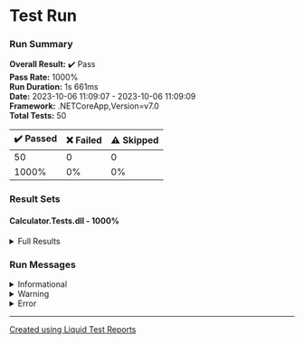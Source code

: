 ﻿
# Test Run
### Run Summary

<p>
<strong>Overall Result:</strong> ✔️ Pass <br />
<strong>Pass Rate:</strong> 1000% <br />
<strong>Run Duration:</strong> 1s 661ms <br />
<strong>Date:</strong> 2023-10-06 11:09:07 - 2023-10-06 11:09:09 <br />
<strong>Framework:</strong> .NETCoreApp,Version=v7.0 <br />
<strong>Total Tests:</strong> 50 <br />
</p>

<table>
<thead>
<tr>
<th>✔️ Passed</th>
<th>❌ Failed</th>
<th>⚠️ Skipped</th>
</tr>
</thead>
<tbody>
<tr>
<td>50</td>
<td>0</td>
<td>0</td>
</tr>
<tr>
<td>1000%</td>
<td>0%</td>
<td>0%</td>
</tr>
</tbody>
</table>

### Result Sets
#### Calculator.Tests.dll - 1000%
<details>
<summary>Full Results</summary>
<table>
<thead>
<tr>
<th>Result</th>
<th>Test</th>
<th>Duration</th>
</tr>
</thead>
<tr>
<td> ✔️ Passed </td>
<td>Calculadora.Tests.Domain.Entities.Operations.SubtractionOperationTest.ShouldSubtractTwoNegativeNumbers(firstNumber: -3, secondNumber: -3, expected: 0)</td>
<td>5ms</td>
</tr>
<tr>
<td> ✔️ Passed </td>
<td>Calculadora.Tests.Domain.Entities.Operations.MultiplicationOperationTest.ShouldMultiplyTwoNumbers(firstNumber: 3, secondNumber: 3, expected: 9)</td>
<td>5ms</td>
</tr>
<tr>
<td> ✔️ Passed </td>
<td>Calculadora.Tests.CalculatorTest.ShouldMultiplyTwoDecimalNumbers</td>
<td>5ms</td>
</tr>
<tr>
<td> ✔️ Passed </td>
<td>Calculadora.Tests.Domain.Entities.Operations.DivisionOperatioTest.ShouldDivideTwoNumbers(firstNumber: 2, secondNumber: 2, expected: 1)</td>
<td>5ms</td>
</tr>
<tr>
<td> ✔️ Passed </td>
<td>Calculadora.Tests.Domain.Entities.Operations.BaseOperationTest.ShouldReturnFirstNumber</td>
<td>5ms</td>
</tr>
<tr>
<td> ✔️ Passed </td>
<td>Calculadora.Tests.Domain.Entities.Operations.AdditionOperationTest.ShouldSumTwoNegativeDecimalNumbers(firstNumber: -2, secondNumber: -2, expected: -4)</td>
<td>5ms</td>
</tr>
<tr>
<td> ✔️ Passed </td>
<td>Calculadora.Tests.Domain.Entities.Operations.AdditionOperationTest.ShouldSumTwoNegativeDecimalNumbers(firstNumber: -1, secondNumber: -1, expected: -2)</td>
<td>< 1ms</td>
</tr>
<tr>
<td> ✔️ Passed </td>
<td>Calculadora.Tests.Domain.Entities.Operations.MultiplicationOperationTest.ShouldMultiplyTwoNumbers(firstNumber: 1, secondNumber: 1, expected: 1)</td>
<td>< 1ms</td>
</tr>
<tr>
<td> ✔️ Passed </td>
<td>Calculadora.Tests.Domain.Entities.Operations.DivisionOperatioTest.ShouldDivideTwoNumbers(firstNumber: 1, secondNumber: 1, expected: 1)</td>
<td>< 1ms</td>
</tr>
<tr>
<td> ✔️ Passed </td>
<td>Calculadora.Tests.Domain.Entities.Operations.SubtractionOperationTest.ShouldSubtractTwoNegativeNumbers(firstNumber: -2, secondNumber: -2, expected: 0)</td>
<td>< 1ms</td>
</tr>
<tr>
<td> ✔️ Passed </td>
<td>Calculadora.Tests.Domain.Entities.Operations.AdditionOperationTest.ShouldSumTwoNegativeDecimalNumbers(firstNumber: -3, secondNumber: -3, expected: -6)</td>
<td>< 1ms</td>
</tr>
<tr>
<td> ✔️ Passed </td>
<td>Calculadora.Tests.Domain.Entities.Operations.DivisionOperatioTest.ShouldDivideTwoNumbers(firstNumber: 3, secondNumber: 3, expected: 1)</td>
<td>< 1ms</td>
</tr>
<tr>
<td> ✔️ Passed </td>
<td>Calculadora.Tests.Domain.Entities.Operations.MultiplicationOperationTest.ShouldMultiplyTwoNumbers(firstNumber: 2, secondNumber: 2, expected: 4)</td>
<td>< 1ms</td>
</tr>
<tr>
<td> ✔️ Passed </td>
<td>Calculadora.Tests.Domain.Entities.Operations.SubtractionOperationTest.ShouldSubtractTwoNegativeNumbers(firstNumber: -1, secondNumber: -1, expected: 0)</td>
<td>< 1ms</td>
</tr>
<tr>
<td> ✔️ Passed </td>
<td>Calculadora.Tests.CalculatorTest.ShouldMultiplyTwoNumbers</td>
<td>< 1ms</td>
</tr>
<tr>
<td> ✔️ Passed </td>
<td>Calculadora.Tests.Domain.Entities.Operations.BaseOperationTest.ShouldReturnSecondNumber</td>
<td>< 1ms</td>
</tr>
<tr>
<td> ✔️ Passed </td>
<td>Calculadora.Tests.Domain.Entities.Operations.AdditionOperationTest.ShouldSumTwoDecimalNumbers(firstNumber: 1,1, secondNumber: 1,1, expected: 2,2)</td>
<td>< 1ms</td>
</tr>
<tr>
<td> ✔️ Passed </td>
<td>Calculadora.Tests.Domain.Entities.Operations.DivisionOperatioTest.ShouldDivideTwoNegativeNumbers(firstNumber: -1, secondNumber: -1, expected: 1)</td>
<td>< 1ms</td>
</tr>
<tr>
<td> ✔️ Passed </td>
<td>Calculadora.Tests.Domain.Entities.Operations.MultiplicationOperationTest.ShouldMultiplyTwoDecimalNumbers(firstNumber: 1,1, secondNumber: 1,1, expected: 1,21)</td>
<td>< 1ms</td>
</tr>
<tr>
<td> ✔️ Passed </td>
<td>Calculadora.Tests.Domain.Entities.Operations.SubtractionOperationTest.ShouldSubtractTwoDecimalNumbers(firstNumber: 3,3, secondNumber: 3,3, expected: 0)</td>
<td>< 1ms</td>
</tr>
<tr>
<td> ✔️ Passed </td>
<td>Calculadora.Tests.CalculatorTest.ShouldAddTwoDecimalNumbers</td>
<td>< 1ms</td>
</tr>
<tr>
<td> ✔️ Passed </td>
<td>Calculadora.Tests.Domain.Entities.Operations.AdditionOperationTest.ShouldSumTwoDecimalNumbers(firstNumber: 2,2, secondNumber: 2,2, expected: 4,4)</td>
<td>< 1ms</td>
</tr>
<tr>
<td> ✔️ Passed </td>
<td>Calculadora.Tests.Domain.Entities.Operations.MultiplicationOperationTest.ShouldMultiplyTwoDecimalNumbers(firstNumber: 3,3, secondNumber: 3,3, expected: 10,89)</td>
<td>< 1ms</td>
</tr>
<tr>
<td> ✔️ Passed </td>
<td>Calculadora.Tests.Domain.Entities.Operations.SubtractionOperationTest.ShouldSubtractTwoDecimalNumbers(firstNumber: 1,1, secondNumber: 1,1, expected: 0)</td>
<td>< 1ms</td>
</tr>
<tr>
<td> ✔️ Passed </td>
<td>Calculadora.Tests.Domain.Entities.Operations.AdditionOperationTest.ShouldSumTwoDecimalNumbers(firstNumber: 3,3, secondNumber: 3,3, expected: 6,6)</td>
<td>< 1ms</td>
</tr>
<tr>
<td> ✔️ Passed </td>
<td>Calculadora.Tests.Domain.Entities.Operations.MultiplicationOperationTest.ShouldMultiplyTwoDecimalNumbers(firstNumber: 2,2, secondNumber: 2,2, expected: 4,84)</td>
<td>< 1ms</td>
</tr>
<tr>
<td> ✔️ Passed </td>
<td>Calculadora.Tests.Domain.Entities.Operations.SubtractionOperationTest.ShouldSubtractTwoDecimalNumbers(firstNumber: 2,2, secondNumber: 2,2, expected: 0)</td>
<td>< 1ms</td>
</tr>
<tr>
<td> ✔️ Passed </td>
<td>Calculadora.Tests.Domain.Entities.Operations.DivisionOperatioTest.ShouldDivideTwoNegativeNumbers(firstNumber: -3, secondNumber: -3, expected: 1)</td>
<td>< 1ms</td>
</tr>
<tr>
<td> ✔️ Passed </td>
<td>Calculadora.Tests.CalculatorTest.ShouldSubtractTwoNumbers</td>
<td>< 1ms</td>
</tr>
<tr>
<td> ✔️ Passed </td>
<td>Calculadora.Tests.Domain.Entities.Operations.DivisionOperatioTest.ShouldDivideTwoNegativeNumbers(firstNumber: -2, secondNumber: -2, expected: 1)</td>
<td>< 1ms</td>
</tr>
<tr>
<td> ✔️ Passed </td>
<td>Calculadora.Tests.Domain.Entities.Operations.MultiplicationOperationTest.ShouldMultiplyTwoNegativeNumbers(firstNumber: -1, secondNumber: -1, expected: 1)</td>
<td>< 1ms</td>
</tr>
<tr>
<td> ✔️ Passed </td>
<td>Calculadora.Tests.Domain.Entities.Operations.AdditionOperationTest.ShouldSumTwoNumbers(firstNumber: 2, secondNumber: 2, expected: 4)</td>
<td>< 1ms</td>
</tr>
<tr>
<td> ✔️ Passed </td>
<td>Calculadora.Tests.Domain.Entities.Operations.SubtractionOperationTest.ShouldSubtractTwoNumbers(firstNumber: 1, secondNumber: 1, expected: 0)</td>
<td>< 1ms</td>
</tr>
<tr>
<td> ✔️ Passed </td>
<td>Calculadora.Tests.CalculatorTest.ShouldDivideTwoNumbers</td>
<td>< 1ms</td>
</tr>
<tr>
<td> ✔️ Passed </td>
<td>Calculadora.Tests.Domain.Entities.Operations.DivisionOperatioTest.ShouldDivideTwoDecimalNumbers(firstNumber: 1,1, secondNumber: 1,1, expected: 1)</td>
<td>< 1ms</td>
</tr>
<tr>
<td> ✔️ Passed </td>
<td>Calculadora.Tests.CalculatorTest.ShouldAddTwoNumbers</td>
<td>< 1ms</td>
</tr>
<tr>
<td> ✔️ Passed </td>
<td>Calculadora.Tests.Domain.Entities.Operations.AdditionOperationTest.ShouldSumTwoNumbers(firstNumber: 3, secondNumber: 3, expected: 6)</td>
<td>< 1ms</td>
</tr>
<tr>
<td> ✔️ Passed </td>
<td>Calculadora.Tests.Domain.Entities.Operations.AdditionOperationTest.ShouldSumTwoNumbers(firstNumber: 1, secondNumber: 1, expected: 2)</td>
<td>< 1ms</td>
</tr>
<tr>
<td> ✔️ Passed </td>
<td>Calculadora.Tests.Domain.Entities.Operations.SubtractionOperationTest.ShouldSubtractTwoNumbers(firstNumber: 2, secondNumber: 2, expected: 0)</td>
<td>< 1ms</td>
</tr>
<tr>
<td> ✔️ Passed </td>
<td>Calculadora.Tests.CalculatorTest.ShouldSubtractTwoNegativeNumbers</td>
<td>< 1ms</td>
</tr>
<tr>
<td> ✔️ Passed </td>
<td>Calculadora.Tests.Domain.Entities.Operations.SubtractionOperationTest.ShouldSubtractTwoNumbers(firstNumber: 3, secondNumber: 3, expected: 0)</td>
<td>< 1ms</td>
</tr>
<tr>
<td> ✔️ Passed </td>
<td>Calculadora.Tests.Domain.Entities.Operations.DivisionOperatioTest.ShouldDivideTwoDecimalNumbers(firstNumber: 2,2, secondNumber: 2,2, expected: 1)</td>
<td>< 1ms</td>
</tr>
<tr>
<td> ✔️ Passed </td>
<td>Calculadora.Tests.Domain.Entities.Operations.DivisionOperatioTest.ShouldDivideTwoDecimalNumbers(firstNumber: 3,3, secondNumber: 3,3, expected: 1)</td>
<td>< 1ms</td>
</tr>
<tr>
<td> ✔️ Passed </td>
<td>Calculadora.Tests.CalculatorTest.ShouldReturnTheLastThreeOperations</td>
<td>5ms</td>
</tr>
<tr>
<td> ✔️ Passed </td>
<td>Calculadora.Tests.CalculatorTest.ShouldDivideTwoDecimalNumbers</td>
<td>< 1ms</td>
</tr>
<tr>
<td> ✔️ Passed </td>
<td>Calculadora.Tests.CalculatorTest.ShouldSubtractTwoDecimalNumbers</td>
<td>< 1ms</td>
</tr>
<tr>
<td> ✔️ Passed </td>
<td>Calculadora.Tests.CalculatorTest.ShouldCalculatorOperationLengthBeThree</td>
<td>1ms</td>
</tr>
<tr>
<td> ✔️ Passed </td>
<td>Calculadora.Tests.CalculatorTest.ShouldMultiplyTwoNegativeNumbers</td>
<td>< 1ms</td>
</tr>
<tr>
<td> ✔️ Passed </td>
<td>Calculadora.Tests.CalculatorTest.ShouldAddTwoNegativeNumbers</td>
<td>< 1ms</td>
</tr>
<tr>
<td> ✔️ Passed </td>
<td>Calculadora.Tests.CalculatorTest.ShouldDivideTwoNegativeNumbers</td>
<td>< 1ms</td>
</tr>
</tbody>
</table>
</details>

### Run Messages
<details>
<summary>Informational</summary>
<pre><code>
[xUnit.net 00:00:00.00] xUnit.net VSTest Adapter v2.4.5+1caef2f33e (64-bit .NET 7.0.10)
[xUnit.net 00:00:00.72]   Discovering: Calculator.Tests
[xUnit.net 00:00:00.77]   Discovered:  Calculator.Tests
[xUnit.net 00:00:00.77]   Starting:    Calculator.Tests
[xUnit.net 00:00:00.88]   Finished:    Calculator.Tests
</code></pre>
</details>

<details>
<summary>Warning</summary>
<pre><code>
</code></pre>
</details>

<details>
<summary>Error</summary>
<pre><code>
</code></pre>
</details>



----

[Created using Liquid Test Reports](https://github.com/kurtmkurtm/LiquidTestReports)